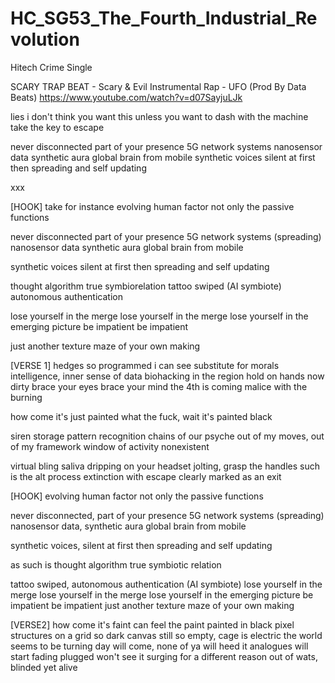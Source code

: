 # HC_SG53_The_Fourth_Industrial_Revolution
Hitech Crime Single

SCARY TRAP BEAT - Scary & Evil Instrumental Rap - UFO (Prod By Data Beats)
https://www.youtube.com/watch?v=d07SayjuLJk

lies
i don't think you want this
unless you want to dash with the machine
take the key to escape

never disconnected
part of your presence
5G network systems
nanosensor data
synthetic aura
global brain 
from mobile
synthetic voices
silent at first
then spreading and 
self updating

xxx

[HOOK]
take for instance
evolving human factor
not only the passive functions

never disconnected
part of your presence
5G network systems 
(spreading)
nanosensor data
synthetic aura
global brain 
from mobile

synthetic voices
silent at first
then spreading and 
self updating

thought algorithm
true symbiorelation
tattoo swiped (AI symbiote) 
autonomous authentication

lose yourself in the merge
lose yourself in the merge
lose yourself in the emerging picture
be impatient be impatient

just another texture
maze of your own making

[VERSE 1]
hedges so programmed i can see
substitute for morals
intelligence, inner sense of data
biohacking in the region
hold on hands now dirty
brace your eyes
brace your mind
the 4th is coming
malice with the burning

how come it's just painted
what the fuck, 
wait it's painted black 

siren storage
pattern recognition
chains of our psyche
out of my moves, 
out of my framework
window of activity 
nonexistent

virtual bling saliva
dripping on your headset
jolting, grasp the handles
such is the alt process 
extinction with
escape clearly marked 
as an exit


[HOOK]
evolving human factor
not only the passive functions

never disconnected, part of your presence
5G network systems (spreading)
nanosensor data, synthetic aura
global brain from mobile

synthetic voices, silent at first
then spreading and self updating

as such is thought algorithm 
true symbiotic relation

tattoo swiped, autonomous 
authentication (AI symbiote) 
lose yourself in the merge
lose yourself in the merge
lose yourself in the emerging picture
be impatient be impatient
just another texture
maze of your own making

[VERSE2]
how come it's faint
can feel the paint
painted in black
pixel structures on a grid so dark
canvas still so empty, cage is electric
the world seems to be turning
day will come, none of ya will heed it
analogues will start fading
plugged won't see it
surging for a different reason
out of wats, blinded yet alive



